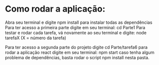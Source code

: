 # Como rodar a aplicação:
Abra seu terminal e digite npm install para instalar todas as dependências
Para ter acesso a primeira parte digite em seu terminal: cd Parte1
Para testar e rodar cada tarefa, vá novamente ao seu terminal e digite: node tarefaX (X = número da tarefa)

Para ter acesso a segunda parte do projeto digite cd Parte/tarefa6
para rodar a aplicação react digite em seu terminal: npm start
caso tenha algum problema de dependências, basta rodar o script npm install nesta pasta.

